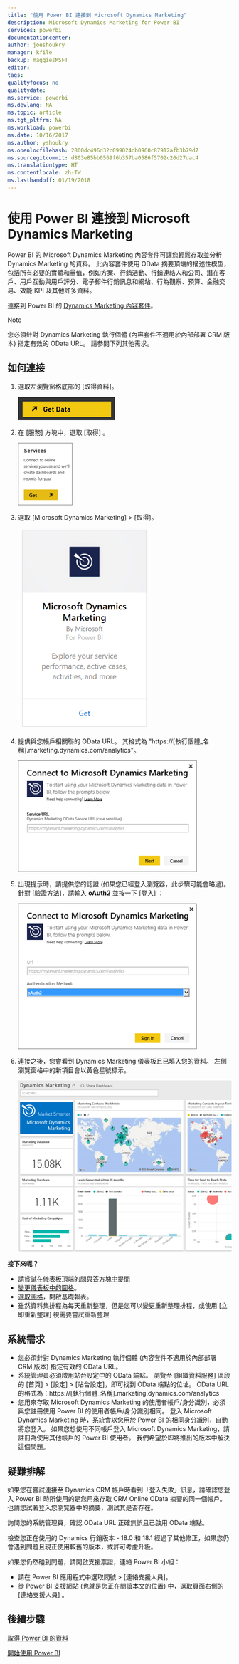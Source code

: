 ```yaml
---
title: "使用 Power BI 連接到 Microsoft Dynamics Marketing"
description: Microsoft Dynamics Marketing for Power BI
services: powerbi
documentationcenter: 
author: joeshoukry
manager: kfile
backup: maggiesMSFT
editor: 
tags: 
qualityfocus: no
qualitydate: 
ms.service: powerbi
ms.devlang: NA
ms.topic: article
ms.tgt_pltfrm: NA
ms.workload: powerbi
ms.date: 10/16/2017
ms.author: yshoukry
ms.openlocfilehash: 2800dc496d32c099024db0960c87912afb3b79d7
ms.sourcegitcommit: d803e85bb0569f6b357ba0586f5702c20d27dac4
ms.translationtype: HT
ms.contentlocale: zh-TW
ms.lasthandoff: 01/19/2018
---
```

# <a name="connect-to-microsoft-dynamics-marketing-with-power-bi"></a>使用 Power BI 連接到 Microsoft Dynamics Marketing
Power BI 的 Microsoft Dynamics Marketing 內容套件可讓您輕鬆存取並分析 Dynamics Marketing 的資料。 此內容套件使用 OData 摘要頂端的描述性模型，包括所有必要的實體和量值，例如方案、行銷活動、行銷連絡人和公司、潛在客戶、用戶互動與用戶評分、電子郵件行銷訊息和網站、行為觀察、預算、金融交易、效能 KPI 及其他許多資料。 

連接到 Power BI 的 [Dynamics Marketing 內容套件](https://app.powerbi.com/getdata/services/microsoft-dynamics-marketing)。

>[!NOTE]
>您必須針對 Dynamics Marketing 執行個體 (內容套件不適用於內部部署 CRM 版本) 指定有效的 OData URL。 請參閱下列其他需求。

## <a name="how-to-connect"></a>如何連接
1. 選取左瀏覽窗格底部的 [取得資料]。
   
   ![](media/service-connect-to-microsoft-dynamics-marketing/pbi_getdata.png) 
2. 在 [服務]  方塊中，選取 [取得] 。
   
   ![](media/service-connect-to-microsoft-dynamics-marketing/pbi_getservices.png) 
3. 選取 [Microsoft Dynamics Marketing] \> [取得]。
   
   ![](media/service-connect-to-microsoft-dynamics-marketing/mdmarketing.png)
4. 提供與您帳戶相關聯的 OData URL。  其格式為 "https://[執行個體\_名稱].marketing.dynamics.com/analytics"。
   
   ![](media/service-connect-to-microsoft-dynamics-marketing/pbi_dynmktgserviceurl.png)
5. 出現提示時，請提供您的認證 (如果您已經登入瀏覽器，此步驟可能會略過)。 針對 [驗證方法]，請輸入 **oAuth2** 並按一下 [登入] ：
   
   ![](media/service-connect-to-microsoft-dynamics-marketing/pbi_dynammktgoauth2.png)
6. 連接之後，您會看到 Dynamics Marketing 儀表板且已填入您的資料。 左側瀏覽窗格中的新項目會以黃色星號標示。
   
   ![](media/service-connect-to-microsoft-dynamics-marketing/pbi_dynammktgnewdash.png)

**接下來呢？**

* 請嘗試在儀表板頂端的[問與答方塊中提問](power-bi-q-and-a.md)
* [變更儀表板中的圖格](service-dashboard-edit-tile.md)。
* [選取圖格](service-dashboard-tiles.md)，開啟基礎報表。
* 雖然資料集排程為每天重新整理，但是您可以變更重新整理排程，或使用 [立即重新整理] 視需要嘗試重新整理

## <a name="system-requirements"></a>系統需求
* 您必須針對 Dynamics Marketing 執行個體 (內容套件不適用於內部部署 CRM 版本) 指定有效的 OData URL。  
* 系統管理員必須啟用站台設定中的 OData 端點。 瀏覽至 [組織資料服務] 區段的 [首頁] \> [設定] \> [站台設定]，即可找到 OData 端點的位址。  OData URL 的格式為：https://[執行個體\_名稱].marketing.dynamics.com/analytics  
* 您用來存取 Microsoft Dynamics Marketing 的使用者帳戶/身分識別，必須與您註冊使用 Power BI 的使用者帳戶/身分識別相同。 登入 Microsoft Dynamics Marketing 時，系統會以您用於 Power BI 的相同身分識別，自動將您登入。 如果您想使用不同帳戶登入 Microsoft Dynamics Marketing，請註冊為使用其他帳戶的 Power BI 使用者。 我們希望於即將推出的版本中解決這個問題。   

## <a name="troubleshooting"></a>疑難排解
如果您在嘗試連接至 Dynamics CRM 帳戶時看到「登入失敗」訊息，請確認您登入 Power BI 時所使用的是您用來存取 CRM Online OData 摘要的同一個帳戶。 也請您試著登入您瀏覽器中的摘要，測試其是否存在。

詢問您的系統管理員，確認 OData URL 正確無誤且已啟用 OData 端點。

檢查您正在使用的 Dynamics 行銷版本 - 18.0 和 18.1 經過了其他修正，如果您仍會遇到問題且現正使用較舊的版本，或許可考慮升級。

如果您仍然碰到問題，請開啟支援票證，連絡 Power BI 小組：

* 請在 Power BI 應用程式中選取問號 \> [連絡支援人員]。
* 從 Power BI 支援網站 (也就是您正在閱讀本文的位置) 中，選取頁面右側的 [連絡支援人員]  。

## <a name="next-steps"></a>後續步驟
[取得 Power BI 的資料](service-get-data.md)

[開始使用 Power BI](service-get-started.md)

